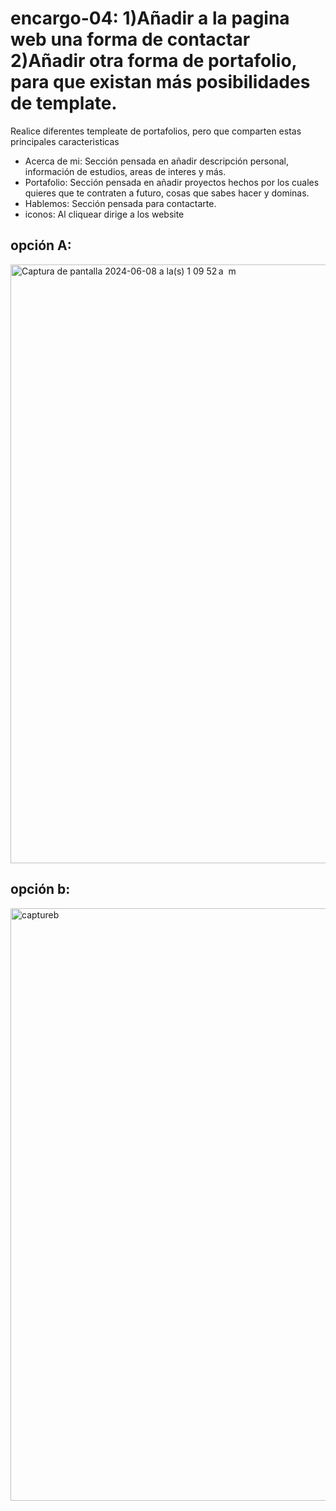 # encargo-04: 1)Añadir a la pagina web una forma de contactar 2)Añadir otra forma de portafolio, para que existan más posibilidades de template.

Realice diferentes templeate de portafolios, pero que comparten estas principales caracteristicas

* Acerca de mi: Sección pensada en añadir descripción personal, información de estudios, areas de interes y más.
* Portafolio: Sección pensada en añadir proyectos hechos por los cuales quieres que te 
  contraten a futuro, cosas que sabes hacer y dominas.
* Hablemos: Sección pensada para contactarte.
* iconos: Al cliquear dirige a los website
  
## opción A:
<img width="958" alt="Captura de pantalla 2024-06-08 a la(s) 1 09 52 a  m" src="https://github.com/ssofiasandoval/fad9100-2024-1/assets/128400293/38a1266c-2ae0-4c48-8dd5-dd450d020bda">

## opción b: 
<img width="948" alt="captureb" src="https://github.com/ssofiasandoval/fad9100-2024-1/assets/128400293/1c592ec1-b23c-4de2-a8b2-ad2bbeac2532">

